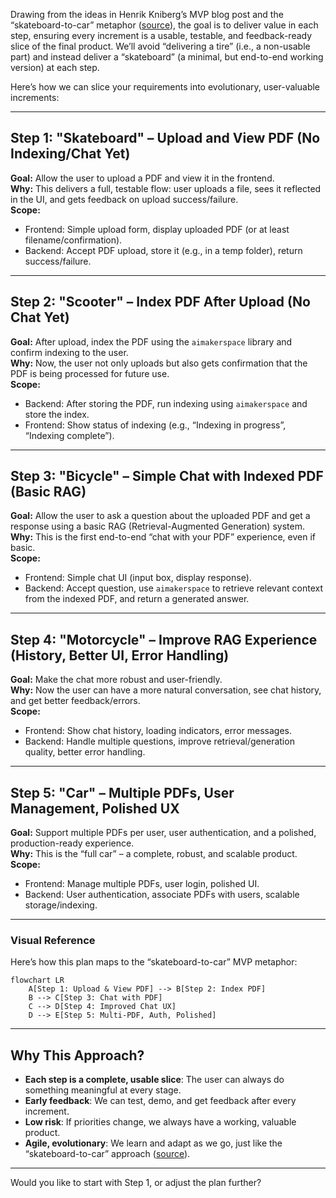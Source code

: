 Drawing from the ideas in Henrik Kniberg’s MVP blog post and the “skateboard-to-car” metaphor ([source](https://blog.crisp.se/2016/01/25/henrikkniberg/making-sense-of-mvp)), the goal is to deliver value in each step, ensuring every increment is a usable, testable, and feedback-ready slice of the final product. We’ll avoid “delivering a tire” (i.e., a non-usable part) and instead deliver a “skateboard” (a minimal, but end-to-end working version) at each step.

Here’s how we can slice your requirements into evolutionary, user-valuable increments:

---

## Step 1: "Skateboard" – Upload and View PDF (No Indexing/Chat Yet)
**Goal:** Allow the user to upload a PDF and view it in the frontend.  
**Why:** This delivers a full, testable flow: user uploads a file, sees it reflected in the UI, and gets feedback on upload success/failure.  
**Scope:**
- Frontend: Simple upload form, display uploaded PDF (or at least filename/confirmation).
- Backend: Accept PDF upload, store it (e.g., in a temp folder), return success/failure.

---

## Step 2: "Scooter" – Index PDF After Upload (No Chat Yet)
**Goal:** After upload, index the PDF using the `aimakerspace` library and confirm indexing to the user.  
**Why:** Now, the user not only uploads but also gets confirmation that the PDF is being processed for future use.  
**Scope:**
- Backend: After storing the PDF, run indexing using `aimakerspace` and store the index.
- Frontend: Show status of indexing (e.g., “Indexing in progress”, “Indexing complete”).

---

## Step 3: "Bicycle" – Simple Chat with Indexed PDF (Basic RAG)
**Goal:** Allow the user to ask a question about the uploaded PDF and get a response using a basic RAG (Retrieval-Augmented Generation) system.  
**Why:** This is the first end-to-end “chat with your PDF” experience, even if basic.  
**Scope:**
- Frontend: Simple chat UI (input box, display response).
- Backend: Accept question, use `aimakerspace` to retrieve relevant context from the indexed PDF, and return a generated answer.

---

## Step 4: "Motorcycle" – Improve RAG Experience (History, Better UI, Error Handling)
**Goal:** Make the chat more robust and user-friendly.  
**Why:** Now the user can have a more natural conversation, see chat history, and get better feedback/errors.  
**Scope:**
- Frontend: Show chat history, loading indicators, error messages.
- Backend: Handle multiple questions, improve retrieval/generation quality, better error handling.

---

## Step 5: "Car" – Multiple PDFs, User Management, Polished UX
**Goal:** Support multiple PDFs per user, user authentication, and a polished, production-ready experience.  
**Why:** This is the “full car” – a complete, robust, and scalable product.  
**Scope:**
- Frontend: Manage multiple PDFs, user login, polished UI.
- Backend: User authentication, associate PDFs with users, scalable storage/indexing.

---

### Visual Reference

Here’s how this plan maps to the “skateboard-to-car” MVP metaphor:

```mermaid
flowchart LR
    A[Step 1: Upload & View PDF] --> B[Step 2: Index PDF]
    B --> C[Step 3: Chat with PDF]
    C --> D[Step 4: Improved Chat UX]
    D --> E[Step 5: Multi-PDF, Auth, Polished]
```

---

## Why This Approach?
- **Each step is a complete, usable slice**: The user can always do something meaningful at every stage.
- **Early feedback**: We can test, demo, and get feedback after every increment.
- **Low risk**: If priorities change, we always have a working, valuable product.
- **Agile, evolutionary**: We learn and adapt as we go, just like the “skateboard-to-car” approach ([source](https://blog.crisp.se/2016/01/25/henrikkniberg/making-sense-of-mvp)).

---

Would you like to start with Step 1, or adjust the plan further?